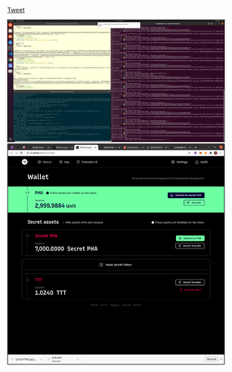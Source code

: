 [Tweet](https://twitter.com/mariovuk/status/1322645734022406146?s=20)


![Phala - nodes](./phala-nodes.png?raw=true "Optional Title")
![Phala - Wallet](./Phala-wallet.png?raw=true "Optional Title")

